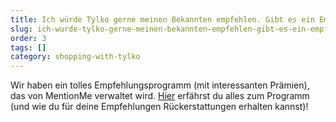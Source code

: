 ```yaml
---
title: Ich würde Tylko gerne meinen Bekannten empfehlen. Gibt es ein Empfehlungsprogramm?
slug: ich-wurde-tylko-gerne-meinen-bekannten-empfehlen-gibt-es-ein-empfehlungsprogramm
order: 3
tags: []
category: shopping-with-tylko
---
```


Wir haben ein tolles Empfehlungsprogramm (mit interessanten Prämien), das von MentionMe verwaltet wird. [Hier](https://tylko.com/de/refer/) erfährst du alles zum Programm (und wie du für deine Empfehlungen Rückerstattungen erhalten kannst)!
